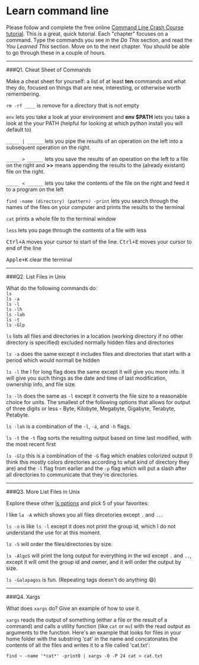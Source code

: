 # Learn command line

Please follow and complete the free online [Command Line Crash Course
tutorial](http://cli.learncodethehardway.org/book/). This is a great,
quick tutorial. Each "chapter" focuses on a command. Type the commands
you see in the _Do This_ section, and read the _You Learned This_
section. Move on to the next chapter. You should be able to go through
these in a couple of hours.

---

###Q1.  Cheat Sheet of Commands  

Make a cheat sheet for yourself: a list of at least **ten** commands and what they do, focused on things that are new, interesting, or otherwise worth remembering.

`rm -rf ____` is remove for a directory that is not empty

`env` lets you take a look at your environment and **env $PATH** lets you take a look at the your PATH (helpful for looking at which python install you will default to)

`_____ | ______` lets you pipe the results of an operation on the left into a subsequent operation on the right.

`_____ > ______` lets you save the results of an operation on the left to a file on the right and **>>** means appending the results to the (already existant) file on the right.

`_____ < ______` lets you take the contents of the file on the right and feed it to a program on the left

`find -name (directory) (pattern) -print` lets you search through the names of the files on your computer and prints the results to the terminal

`cat` prints a whole file to the terminal window

`less` lets you page through the contents of a file with less

<kbd>Ctrl+A</kbd> moves your cursor to start of the line. <kbd>Ctrl+E</kbd> moves your cursor to end of the line

<kbd>Apple+K</kbd> clear the terminal







---

###Q2.  List Files in Unix   

What do the following commands do:  
`ls`  
`ls -a`  
`ls -l`  
`ls -lh`  
`ls -lah`  
`ls -t`  
`ls -Glp`  

`ls` lists all files and directories in a location (working directory if no other directory is specified) excluded normally hidden files and directories

`ls -a` does the same except it includes files and directories that start with a period which would normall be hidden

`ls -l` the l for long flag does the same except it will give you more info. it will give you such things as the date and time of last modification, ownership info, and file size.

`ls -lh` does the same as `-l` except it converts the file size to a reasonable choice for units. The smallest of the following options that allows for output of three digits or less - Byte, Kilobyte, Megabyte, Gigabyte, Terabyte, Petabyte.

`ls -lah` is a combination of the `-l`, `-a`, and `-h` flags.

`ls -t` the `-t` flag sorts the resulting output based on time last modified, with the most recent first

`ls -Glp` this is a combination of the `-G` flag which enables colorized output (I think this mostly colors directories according to what kind of directory they are) and the `-l` flag from earlier and the `-p` flag which will put a slash after all directories to communicate that they're directories.

---

###Q3.  More List Files in Unix  

Explore these other [ls options](http://www.techonthenet.com/unix/basic/ls.php) and pick 5 of your favorites:

I like `la -A` which shows you all files dircetories except `.` and `..`.

`ls -o` is like `ls -l` except it does not print the group id, which I do not understand the use for at this moment.

`ls -S` will order the files/directories by size.

`ls -AlgoS` will print the long output for everything in the wd except `.` and `..`, except it will omit the group id and owner, and it will order the output by size.

`ls -Galapagos` is fun. (Repeating tags doesn't do anything :smile:)



---

###Q4.  Xargs   

What does `xargs` do? Give an example of how to use it.

`xargs` reads the output of something (either a file or the result of a command) and calls a utility function (like `cat` or `mv`) with the read output as arguments to the function. Here's an example that looks for files in your home folder with the substring 'cat' in the name and concatonates the contents of all the files and writes it to a file called 'cat.txt':

`find ~ -name '*cat*' -print0 | xargs -0 -P 24 cat > cat.txt`

 

